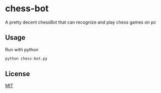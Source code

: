 # chess-bot
A pretty decent chessBot that can recognize and play chess games on pc

## Usage
Run with python
```bash
python chess-bot.py
```

## License
[MIT](https://choosealicense.com/licenses/mit/)
